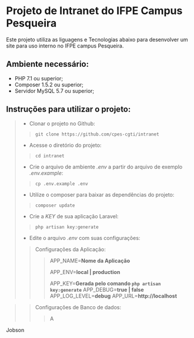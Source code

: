 # Projeto de Intranet do IFPE Campus Pesqueira

Este projeto utiliza as liguagens e Tecnologias abaixo para desenvolver um site para uso interno no IFPE campus Pesqueira.

## Ambiente necessário:

* PHP 7.1 ou superior;
* Composer 1.5.2 ou superior;
* Servidor MySQL 5.7 ou superior;

## Instruções para utilizar o projeto:

> * Clonar o projeto no Github:
>> `git clone https://github.com/cpes-cgti/intranet`
> * Acesse o diretório do projeto:
>> `cd intranet`
> * Crie o arquivo de ambiente *.env* a partir do arquivo de exemplo *.env.example*:
>> `cp .env.example .env`
> * Utilize o composer para baixar as dependências do projeto:
>> `composer update`
> * Crie a *KEY* de sua aplicação Laravel:
>> `php artisan key:generate`
> * Edite o arquivo *.env* com suas configurações:
>> Configurações da Aplicação:
>>> APP_NAME=**Nome da Aplicação**
>>>
>>> APP_ENV=**local | production**
>>>
>>> APP_KEY=**Gerada pelo comando `php artisan key:generate`**
>>> APP_DEBUG=**true | false** 
>>> APP_LOG_LEVEL=**debug** 
>>> APP_URL=**http://localhost**	

>> Configurações de Banco de dados: 
>>> A

Jobson